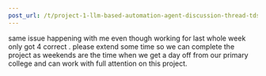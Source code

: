 ```yaml
---
post_url: /t/project-1-llm-based-automation-agent-discussion-thread-tds-jan-2025/164277/373
---
```

same issue happening with me even though working for last whole week only got 4 correct . please extend some time so we can complete the project as weekends are the time when we get a day off from our primary college and can work with full attention on this project.